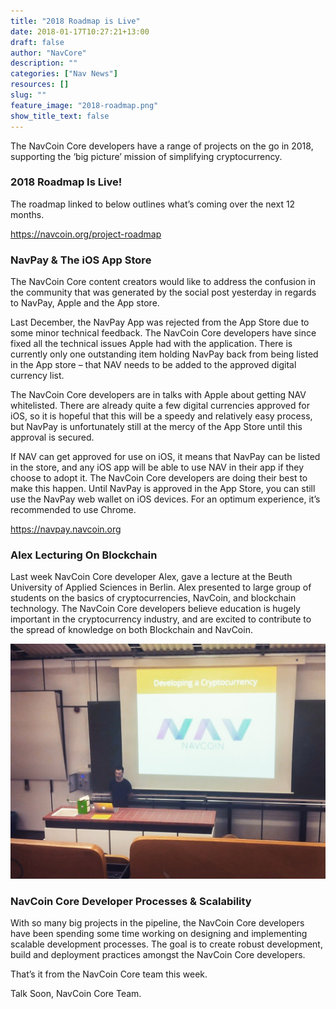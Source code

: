 ```yaml
---
title: "2018 Roadmap is Live"
date: 2018-01-17T10:27:21+13:00
draft: false
author: "NavCore"
description: ""
categories: ["Nav News"]
resources: []
slug: ""
feature_image: "2018-roadmap.png"
show_title_text: false
---
```


The NavCoin Core developers have a range of projects on the go in 2018, supporting the ‘big picture’ mission of simplifying cryptocurrency. 
<!--more-->

### 2018 Roadmap Is Live!
The roadmap linked to below outlines what’s coming over the next 12 months.

https://navcoin.org/project-roadmap

### NavPay & The iOS App Store
The NavCoin Core content creators would like to address the confusion in the community that was generated by the social post yesterday in regards to NavPay, Apple and the App store.

Last December, the NavPay App was rejected from the App Store due to some minor technical feedback. The NavCoin Core developers have since fixed all the technical issues Apple had with the application. There is currently only one outstanding item holding NavPay back from being listed in the App store – that NAV needs to be added to the approved digital currency list.

The NavCoin Core developers are in talks with Apple about getting NAV whitelisted. There are already quite a few digital currencies approved for iOS, so it is hopeful that this will be a speedy and relatively easy process, but NavPay is unfortunately still at the mercy of the App Store until this approval is secured.

If NAV can get approved for use on iOS, it means that NavPay can be listed in the store, and any iOS app will be able to use NAV in their app if they choose to adopt it. The NavCoin Core developers are doing their best to make this happen. Until NavPay is approved in the App Store, you can still use the NavPay web wallet on iOS devices. For an optimum experience, it’s recommended to use Chrome.

https://navpay.navcoin.org

### Alex Lecturing On Blockchain
Last week NavCoin Core developer  Alex, gave a lecture at the Beuth University of Applied Sciences in Berlin. Alex presented to large group of students on the basics of cryptocurrencies, NavCoin, and blockchain technology. The NavCoin Core developers believe education is hugely important in the cryptocurrency industry, and are excited to contribute to the spread of knowledge on both Blockchain and NavCoin.

![](Alex_Berlin_NavCoin.jpg)

### NavCoin Core Developer Processes & Scalability
With so many big projects in the pipeline, the NavCoin Core developers have been spending some time working on designing and implementing scalable development processes. The goal is to create robust development, build and deployment practices amongst the NavCoin Core developers.

That’s it from the NavCoin Core team this week.   

Talk Soon,
NavCoin Core Team.